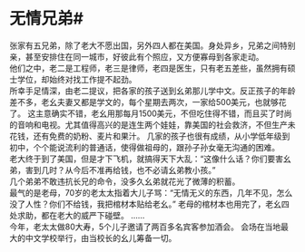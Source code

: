 # 无情兄弟#
张家有五兄弟，除了老大不愿出国，另外四人都在美国。身处异乡，兄弟之间特别亲，甚至安排住在同一城市，好彼此有个照应，又方便寡母到各家走动。  
他们之中，老二是工程师，老三是律师，老四是医生，只有老五差些，虽然拥有硕士学位，却始终对找工作提不起劲。  
所幸手足情深，由老二提议，把各家的孩子送到幺弟那儿学中文。反正孩子的年龄差不多，老幺夫妻又都是学文的，每个星期去两次，一家给500美元，也就够花了。  这主意确实不错，老幺用那每月1500美元，不但吃住得不错，而且买了时尚的音响和电视。尤其值得高兴的是连生两个娃娃，靠美国的社会救济，不但生产未花钱，还有免费的奶粉、麦片和果汁。  几家的孩子也很有成绩，从小学低年级到初中，个个能说流利的普通话，使得做祖母的，跟孙子孙女毫无沟通的困难。  
老大终于到了美国，但是才下飞机，就搞得天下大乱：“这像什么话？你们要害幺弟，害到几时？从今后不准再给钱，也不必请幺弟教小孩。”  
几个弟弟不敢违抗长兄的命令，没多久幺弟就花光了微薄的积蓄。  
最气的是老母，70岁的老太太指着大儿子骂：“无情无义的东西，几年不见，怎么没了人性？你们不给钱，我把棺材本贴给老幺。”
老母的棺材本也用完了，老幺四处求助，都在老大的威严下碰壁。
……  
今年，老太太做80大寿，5个儿子邀请了两百多名宾客参加酒会。 
会场在当地最大的中文学校举行，由当校长的幺儿筹备一切。
 